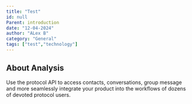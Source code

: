 ```yaml
---
title: "Test"
id: null
Parent: introduction
date: "12-04-2024"
author: "ALex B"
category: "General"
tags: ["test","technology"]
---
```


## About Analysis

Use the protocol API to access contacts, conversations, group message and more seamlessly integrate your product into the workflows of dozens of devoted protocol users.

